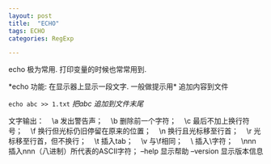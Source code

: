 ```yaml
---
layout: post
title:  "ECHO"
tags: ECHO
categories: RegExp

---
```



echo 极为常用.  打印变量的时候也常常用到.

\*echo 功能: 
在显示器上显示一段文字. 一般做提示用\* 追加内容到文件

`echo abc >> 1.txt`
*把abc 追加到文件末尾*




文字输出：
   \a 发出警告声；
   \b 删除前一个字符；
   \c 最后不加上换行符号；
   \f 换行但光标仍旧停留在原来的位置；
   \n 换行且光标移至行首；
   \r 光标移至行首，但不换行；
   \t 插入tab；
   \v 与\f相同；
   \\ 插入\字符；
   \nnn 插入nnn（八进制）所代表的ASCII字符；
–help 显示帮助
–version 显示版本信息



